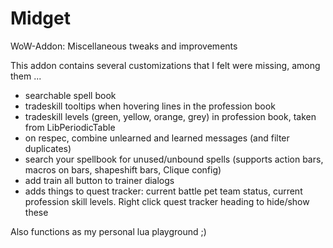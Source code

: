 Midget
======

WoW-Addon: Miscellaneous tweaks and improvements

This addon contains several customizations that I felt were missing, among them ...

* searchable spell book
* tradeskill tooltips when hovering lines in the profession book
* tradeskill levels (green, yellow, orange, grey) in profession book, taken from LibPeriodicTable
* on respec, combine unlearned and learned messages (and filter duplicates)
* search your spellbook for unused/unbound spells (supports action bars, macros on bars, shapeshift bars, Clique config)
* add train all button to trainer dialogs
* adds things to quest tracker: current battle pet team status, current profession skill levels. Right click quest tracker heading to hide/show these

Also functions as my personal lua playground ;)

